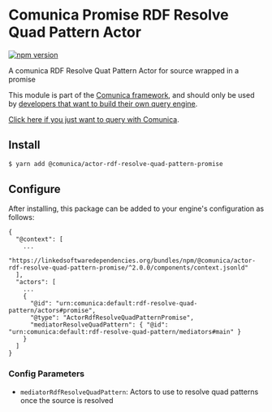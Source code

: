 # Comunica Promise RDF Resolve Quad Pattern Actor

[![npm version](https://badge.fury.io/js/%40comunica%2Factor-rdf-resolve-quad-pattern-promise.svg)](https://www.npmjs.com/package/@comunica/actor-rdf-resolve-quad-pattern-promise)

A comunica RDF Resolve Quat Pattern Actor for source wrapped in a promise

This module is part of the [Comunica framework](https://github.com/comunica/comunica),
and should only be used by [developers that want to build their own query engine](https://comunica.dev/docs/modify/).

[Click here if you just want to query with Comunica](https://comunica.dev/docs/query/).

## Install

```bash
$ yarn add @comunica/actor-rdf-resolve-quad-pattern-promise
```

## Configure

After installing, this package can be added to your engine's configuration as follows:
```text
{
  "@context": [
    ...
    "https://linkedsoftwaredependencies.org/bundles/npm/@comunica/actor-rdf-resolve-quad-pattern-promise/^2.0.0/components/context.jsonld"  
  ],
  "actors": [
    ...
    {
      "@id": "urn:comunica:default:rdf-resolve-quad-pattern/actors#promise",
      "@type": "ActorRdfResolveQuadPatternPromise",
      "mediatorResolveQuadPattern": { "@id": "urn:comunica:default:rdf-resolve-quad-pattern/mediators#main" }
    }
  ]
}
```

### Config Parameters

* `mediatorRdfResolveQuadPattern`: Actors to use to resolve quad patterns once the source is resolved
